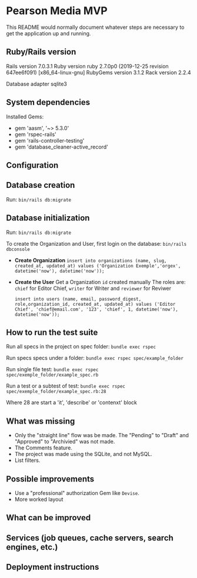 # Pearson Media MVP

This README would normally document whatever steps are necessary to get the
application up and running.

## Ruby/Rails version

Rails version             7.0.3.1
Ruby version              ruby 2.7.0p0 (2019-12-25 revision 647ee6f091) [x86_64-linux-gnu]
RubyGems version          3.1.2
Rack version              2.2.4

Database adapter          sqlite3

## System dependencies

Installed Gems:

- gem 'aasm', '~> 5.3.0'
- gem 'rspec-rails'
- gem 'rails-controller-testing'
- gem 'database_cleaner-active_record'

## Configuration

## Database creation

Run: `bin/rails db:migrate`

## Database initialization

Run: `bin/rails db:migrate`

To create the Organization and User, first login on the database: `bin/rails dbconsole`

- **Create Organization**
  `insert into organizations (name, slug, created_at, updated_at) values ('Organization Exemple','orgex', datetime('now'), datetime('now'));`
- **Create the User**
  Get a Organization `id`  created manually
  The roles are: `chief` for Editor Chief, `writer` for Writer and `reviewer` for Reviwer

  `insert into users (name, email, password_digest, role,organization_id, created_at, updated_at) values ('Editor Chief', 'chief@email.com', '123', 'chief', 1, datetime('now'), datetime('now'));`

## How to run the test suite

Run all specs in the project on spec folder: `bundle exec rspec`

Run specs specs under a folder: `bundle exec rspec spec/example_folder`

Run single file test: `bundle exec rspec spec/exemple_folder/example_spec.rb`

Run a test or a subtest of test: `bundle exec rspec spec/exemple_folder/example_spec.rb:28`

Where 28 are start a 'it', 'describe' or 'contenxt' block


## What was missing

- Only the "straight line" flow was be made. The "Pending" to "Draft" and "Approved" to "Archivied" was not made.
- The Comments feature.
- The project was made using the SQLite, and not MySQL.
- List filters.

## Possible improvements

- Use a "professional" authorization Gem like `Devise`.
- More worked layout

## What can be improved


## Services (job queues, cache servers, search engines, etc.)



## Deployment instructions
